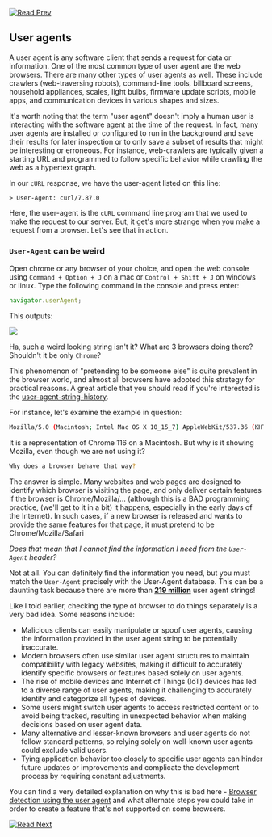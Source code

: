 [![Read Prev](/assets/imgs/prev.png)](/chapters/ch05.1-http-verbs-versioning-http1_1.md)

## User agents

A user agent is any software client that sends a request for data or information. One of the most common type of user agent are the web browsers. There are many other types of user agents as well. These include crawlers (web-traversing robots), command-line tools, billboard screens, household appliances, scales, light bulbs, firmware update scripts, mobile apps, and communication devices in various shapes and sizes.

It's worth noting that the term "user agent" doesn't imply a human user is interacting with the software agent at the time of the request. In fact, many user agents are installed or configured to run in the background and save their results for later inspection or to only save a subset of results that might be interesting or erroneous. For instance, web-crawlers are typically given a starting URL and programmed to follow specific behavior while crawling the web as a hypertext graph.

In our `cURL` response, we have the user-agent listed on this line:

```bashag-0-1h8ot3rujag-1-1h8ot3ruj
> User-Agent: curl/7.87.0
```

Here, the user-agent is the `cURL` command line program that we used to make the request to our server. But, it get's more strange when you make a request from a browser. Let's see that in action.

### `User-Agent` can be weird

Open chrome or any browser of your choice, and open the web console using `Command + Option + J` on a mac or `Control + Shift + J` on windows or linux. Type the following command in the console and press enter:

```js
navigator.userAgent;
```

This outputs:

![](/assets/imgs/user-agent.png)

Ha, such a weird looking string isn't it? What are 3 browsers doing there? Shouldn't it be only `Chrome`?

This phenomenon of "pretending to be someone else" is quite prevalent in the browser world, and almost all browsers have adopted this strategy for practical reasons. A great article that you should read if you're interested is the [user-agent-string-history](https://webaim.org/blog/user-agent-string-history/).

For instance, let's examine the example in question:

```bash
Mozilla/5.0 (Macintosh; Intel Mac OS X 10_15_7) AppleWebKit/537.36 (KHTML, like Gecko) Chrome/116.0.0.0 Safari/537.36
```

It is a representation of Chrome 116 on a Macintosh. But why is it showing Mozilla, even though we are not using it?

```bash
Why does a browser behave that way?
```

The answer is simple. Many websites and web pages are designed to identify which browser is visiting the page, and only deliver certain features if the browser is Chrome/Mozilla/... (although this is a BAD programming practice, (we'll get to it in a bit) it happens, especially in the early days of the Internet). In such cases, if a new browser is released and wants to provide the same features for that page, it must pretend to be Chrome/Mozilla/Safari

_Does that mean that I cannot find the information I need from the `User-Agent` header?_

Not at all. You can definitely find the information you need, but you must match the `User-Agent` precisely with the User-Agent database. This can be a daunting task because there are more than [**219 million**](https://explore.whatismybrowser.com/useragents/explore/) user agent strings!

Like I told earlier, checking the type of browser to do things separately is a very bad idea. Some reasons include:

- Malicious clients can easily manipulate or spoof user agents, causing the information provided in the user agent string to be potentially inaccurate.
- Modern browsers often use similar user agent structures to maintain compatibility with legacy websites, making it difficult to accurately identify specific browsers or features based solely on user agents.
- The rise of mobile devices and Internet of Things (IoT) devices has led to a diverse range of user agents, making it challenging to accurately identify and categorize all types of devices.
- Some users might switch user agents to access restricted content or to avoid being tracked, resulting in unexpected behavior when making decisions based on user agent data.
- Many alternative and lesser-known browsers and user agents do not follow standard patterns, so relying solely on well-known user agents could exclude valid users.
- Tying application behavior too closely to specific user agents can hinder future updates or improvements and complicate the development process by requiring constant adjustments.

You can find a very detailed explanation on why this is bad here - [Browser detection using the user agent](https://developer.mozilla.org/en-US/docs/Web/HTTP/Browser_detection_using_the_user_agent) and what alternate steps you could take in order to create a feature that's not supported on some browsers.

[![Read Next](/assets/imgs/next.png)](/chapters/ch05.3-mime-type-and-content-type.md)
